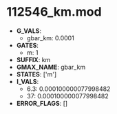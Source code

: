# 112546_km.mod

- **G_VALS**:
  - gbar_km: 0.0001
- **GATES**:
  - m: 1
- **SUFFIX**: km
- **GMAX_NAME**: gbar_km
- **STATES**: ['m']
- **I_VALS**:
  - 6.3: 0.000100000077998482
  - 37: 0.000100000077998482
- **ERROR_FLAGS**: []
